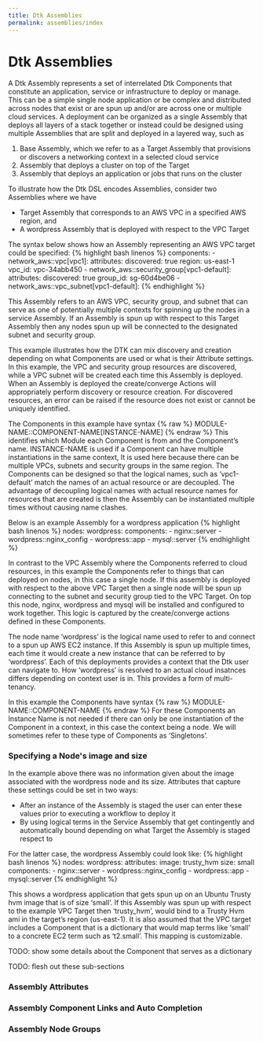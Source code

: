 ```yaml
---
title: Dtk Assemblies
permalink: assemblies/index
---
```


# Dtk Assemblies

A Dtk Assembly represents a set of interrelated Dtk Components that constitute an application, service or infrastructure to deploy or manage. This can be a simple single node application or be complex and distributed across nodes that exist or are spun up and/or are across one or multiple cloud services. 
A deployment can be organized as a single Assembly that deploys all layers of a stack together or instead could be designed using multiple Assemblies that are split and deployed in a layered way, such as
1. Base Assembly, which we refer to as a Target Assembly that provisions or discovers a networking context in a selected cloud service
2. Assembly that deploys a cluster on top of the Target
3. Assembly that deploys an application or jobs that runs on the cluster

To illustrate how the Dtk DSL encodes Assemblies, consider two Assemblies where we have
* Target Assembly that corresponds to an AWS VPC in a specified AWS region, and
* A wordpress Assembly that is deployed with respect to the VPC Target

The syntax below shows how an Assembly representing an AWS VPC target could be specified:
{% highlight bash linenos %}
    components:
    - network_aws::vpc[vpc1]:
        attributes:
          discovered: true
          region: us-east-1
          vpc_id: vpc-34abb450
    - network_aws::security_group[vpc1-default]:
        attributes:
          discovered: true
          group_id: sg-60d4be06
    - network_aws::vpc_subnet[vpc1-default]:
{% endhighlight %} 

This Assembly refers to an AWS VPC, security group, and subnet that can serve as one of potentially multiple contexts for spinning up the nodes in a service Assembly. If an Assembly is spun up with respect to this Target Assembly then any nodes spun up will be connected to the designated subnet and security group.

This example illustrates how the DTK can mix discovery and creation depending on what Components are used or what is their Attribute settings. In this example, the VPC and security group resources are discovered, while a VPC subnet will be created each time this Assembly is deployed. When an Assembly is deployed the create/converge Actions will appropriately perform discovery or resource creation. For discovered resources, an error can be raised if the resource does not exist or cannot be uniquely identified.

The Components in this example have syntax
{% raw %}
  MODULE-NAME::COMPONENT-NAME[INSTANCE-NAME]
{% endraw %}
This identifies which Module each Component is from and the Component’s name. INSTANCE-NAME is used if a Component can have multiple instantiations in the same context, It is used here because there can be multiple VPCs, subnets and security groups in the same region. The Components can be designed so that the logical names, such as ‘vpc1-default’ match the names of an actual resource or are decoupled. The advantage of decoupling logical names with actual resource names for resources that are created is then the Assembly can be instantiated multiple times without causing name clashes.

Below is an example Assembly for a wordpress application
{% highlight bash linenos %}
   nodes:
      wordpress:
        components:
        - nginx::server
        - wordpress::nginx_config
        - wordpress::app
        - mysql::server
{% endhighlight %} 

In contrast to the VPC Assembly where the Components referred to cloud resources, in this example the Components refer to things that can deployed on nodes, in this case a single node. If this assembly is deployed with respect to the above VPC Target then a single node will be spun up connecting to the subnet and security group tied to the VPC Target. On top this node, nginx, wordpress and mysql will be installed and configured to work together. This logic is captured by the create/converge actions defined in these Components.

The node name ‘wordpress’ is the logical name used to refer to and connect to a spun up AWS EC2 instance. If this Assembly is spun up multiple times, each time it would create a new instance that can be referred to by ‘wordpress’. Each of this deployments provides a context that the Dtk user can navigate to. How ‘wordpress’ is resolved to an actual cloud insatnces differs depending on context user is in. This provides a form of multi-tenancy.

In this example the Components have syntax
{% raw %}
  MODULE-NAME::COMPONENT-NAME
{% endraw %}
For these Components an Instance Name is not needed if there can only be one instantiation of the Component in a context, in this case the context being a node. We will sometimes refer to these type of Components as ‘Singletons’.

### Specifying a Node's image and size

In the example above there was no information given about the image associated with the wordpress node and its size. Attributes that capture these settings could be set in two ways:
* After an instance of the Assembly is staged the user can enter these values prior to executing a workflow to deploy it
* By using logical terms in the Service Assembly that get contingently and automatically bound depending on what Target the Assembly is staged respect to

For the latter case, the wordpress Assembly could look like:
{% highlight bash linenos %}
   nodes:
      wordpress:
        attributes:
          image: trusty_hvm
          size: small
        components:
        - nginx::server
        - wordpress::nginx_config
        - wordpress::app
        - mysql::server
{% endhighlight %} 

This shows a wordpress application that gets spun up on an Ubuntu Trusty hvm image that is of size ‘small’. If this Assembly was spun up with respect to the example VPC Target then ‘trusty_hvm’, would bind to a Trusty Hvm ami in the target’s region (us-east-1). It is also assumed that the VPC target includes a Component that is a dictionary that would map terms like ‘small’ to a concrete EC2 term such as ‘t2.small’. This mapping is customizable.

TODO: show some details about the Component that serves as a dictionary

TODO: flesh out these sub-sections

### Assembly Attributes

### Assembly Component Links and Auto Completion

### Assembly Node Groups

